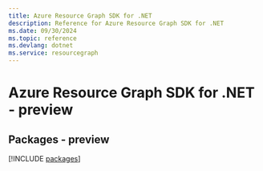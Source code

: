 ```yaml
---
title: Azure Resource Graph SDK for .NET
description: Reference for Azure Resource Graph SDK for .NET
ms.date: 09/30/2024
ms.topic: reference
ms.devlang: dotnet
ms.service: resourcegraph
---
```

# Azure Resource Graph SDK for .NET - preview
## Packages - preview
[!INCLUDE [packages](resource-graph-index.md)]